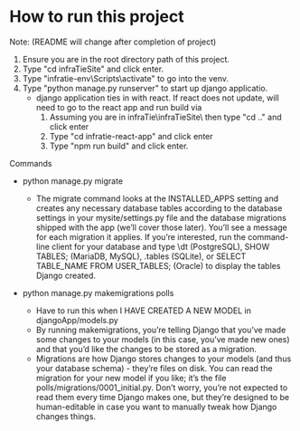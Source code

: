 # How to run this project 
Note: (README will change after completion of project)
1. Ensure you are in the root directory path of this project. 
2. Type "cd infraTieSite" and click enter.
3. Type "infratie-env\Scripts\activate" to go into the venv.
4. Type "python manage.py runserver" to start up django applicatio.
    * django application ties in with react. If react does not update, will need to go to the react app and run build via
        1. Assuming you are in infraTie\infraTieSite\ then type "cd .." and click enter
        2. Type "cd infratie-react-app" and click enter
        3. Type "npm run build" and click enter.


Commands

* python manage.py migrate
    * The migrate command looks at the INSTALLED_APPS setting and creates any necessary database tables according to the database settings in your mysite/settings.py file and the database migrations shipped with the app (we’ll cover those later). You’ll see a message for each migration it applies. If you’re interested, run the command-line client for your database and type \dt (PostgreSQL), SHOW TABLES; (MariaDB, MySQL), .tables (SQLite), or SELECT TABLE_NAME FROM USER_TABLES; (Oracle) to display the tables Django created.

* python manage.py makemigrations polls
    * Have to run this when I HAVE CREATED A NEW MODEL in djangoApp/models.py
    * By running makemigrations, you’re telling Django that you’ve made some changes to your models (in this case, you’ve made new ones) and that you’d like the changes to be stored as a migration.
    * Migrations are how Django stores changes to your models (and thus your database schema) - they’re files on disk. You can read the migration for your new model if you like; it’s the file polls/migrations/0001_initial.py. Don’t worry, you’re not expected to read them every time Django makes one, but they’re designed to be human-editable in case you want to manually tweak how Django changes things.
